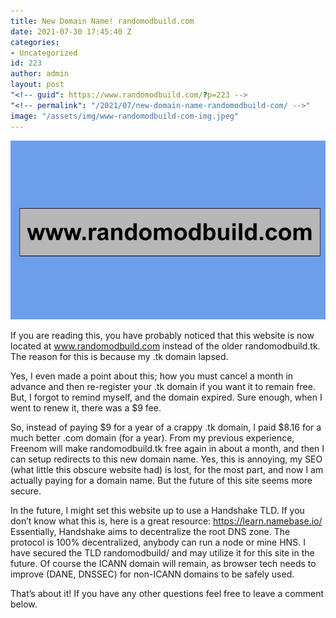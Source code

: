 ```yaml
---
title: New Domain Name! randomodbuild.com
date: 2021-07-30 17:45:40 Z
categories:
- Uncategorized
id: 223
author: admin
layout: post
"<!-- guid": https://www.randomodbuild.com/?p=223 -->
"<!-- permalink": "/2021/07/new-domain-name-randomodbuild-com/ -->"
image: "/assets/img/www-randomodbuild-com-img.jpeg"
---
```


![www.randomodbuild.com image](/assets/img/www-randomodbuild-com-img.jpeg)


If you are reading this, you have probably noticed that this website is now located at <a href="https://www.randomodbuild.com" target="_blank" rel="noreferrer noopener">www.randomodbuild.com</a> instead of the older randomodbuild.tk. The reason for this is because my .tk domain lapsed. 

Yes, I even made a point about this; how you must cancel a month in advance and then re-register your .tk domain if you want it to remain free. But, I forgot to remind myself, and the domain expired. Sure enough, when I went to renew it, there was a $9 fee.

So, instead of paying $9 for a year of a crappy .tk domain, I paid $8.16 for a much better .com domain (for a year). From my previous experience, Freenom will make randomodbuild.tk free again in about a month, and then I can setup redirects to this new domain name. Yes, this is annoying, my SEO (what little this obscure website had) is lost, for the most part, and now I am actually paying for a domain name. But the future of this site seems more secure.

In the future, I might set this website up to use a Handshake TLD. If you don&#8217;t know what this is, here is a great resource: <a href="https://learn.namebase.io/" target="_blank" rel="noreferrer noopener">https://learn.namebase.io/</a> Essentially, Handshake aims to decentralize the root DNS zone. The protocol is 100% decentralized, anybody can run a node or mine HNS. I have secured the TLD randomodbuild/ and may utilize it for this site in the future. Of course the ICANN domain will remain, as browser tech needs to improve (DANE, DNSSEC) for non-ICANN domains to be safely used.

That&#8217;s about it! If you have any other questions feel free to leave a comment below.